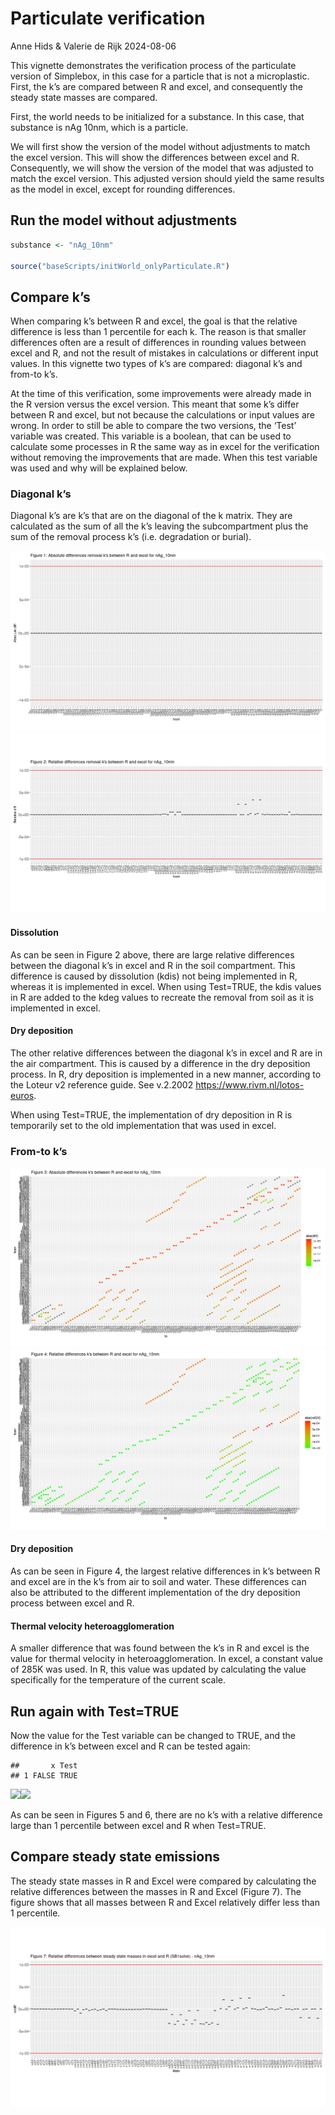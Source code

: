 Particulate verification
================
Anne Hids & Valerie de Rijk
2024-08-06

This vignette demonstrates the verification process of the particulate
version of Simplebox, in this case for a particle that is not a
microplastic. First, the k’s are compared between R and excel, and
consequently the steady state masses are compared.

First, the world needs to be initialized for a substance. In this case,
that substance is nAg 10nm, which is a particle.

We will first show the version of the model without adjustments to match
the excel version. This will show the differences between excel and R.
Consequently, we will show the version of the model that was adjusted to
match the excel version. This adjusted version should yield the same
results as the model in excel, except for rounding differences.

## Run the model without adjustments

``` r
substance <- "nAg_10nm"

source("baseScripts/initWorld_onlyParticulate.R")
```

## Compare k’s

When comparing k’s between R and excel, the goal is that the relative
difference is less than 1 percentile for each k. The reason is that
smaller differences often are a result of differences in rounding values
between excel and R, and not the result of mistakes in calculations or
different input values. In this vignette two types of k’s are compared:
diagonal k’s and from-to k’s.

At the time of this verification, some improvements were already made in
the R version versus the excel version. This meant that some k’s differ
between R and excel, but not because the calculations or input values
are wrong. In order to still be able to compare the two versions, the
‘Test’ variable was created. This variable is a boolean, that can be
used to calculate some processes in R the same way as in excel for the
verification without removing the improvements that are made. When this
test variable was used and why will be explained below.

### Diagonal k’s

Diagonal k’s are k’s that are on the diagonal of the k matrix. They are
calculated as the sum of all the k’s leaving the subcompartment plus the
sum of the removal process k’s (i.e. degradation or burial).

![](Particulate-verification_files/figure-gfm/Plot%20diagonal%20differences-1.png)<!-- -->![](Particulate-verification_files/figure-gfm/Plot%20diagonal%20differences-2.png)<!-- -->

#### Dissolution

As can be seen in Figure 2 above, there are large relative differences
between the diagonal k’s in excel and R in the soil compartment. This
difference is caused by dissolution (kdis) not being implemented in R,
whereas it is implemented in excel. When using Test=TRUE, the kdis
values in R are added to the kdeg values to recreate the removal from
soil as it is implemented in excel.

#### Dry deposition

The other relative differences between the diagonal k’s in excel and R
are in the air compartment. This is caused by a difference in the dry
deposition process. In R, dry deposition is implemented in a new manner,
according to the Loteur v2 reference guide. See v.2.2002
<https://www.rivm.nl/lotos-euros>.

When using Test=TRUE, the implementation of dry deposition in R is
temporarily set to the old implementation that was used in excel.

### From-to k’s

![](Particulate-verification_files/figure-gfm/Plot%20k%20differences-1.png)<!-- -->![](Particulate-verification_files/figure-gfm/Plot%20k%20differences-2.png)<!-- -->

#### Dry deposition

As can be seen in Figure 4, the largest relative differences in k’s
between R and excel are in the k’s from air to soil and water. These
differences can also be attributed to the different implementation of
the dry deposition process between excel and R.

#### Thermal velocity heteroagglomeration

A smaller difference that was found between the k’s in R and excel is
the value for thermal velocity in heteroagglomeration. In excel, a
constant value of 285K was used. In R, this value was updated by
calculating the value specifically for the temperature of the current
scale.

## Run again with Test=TRUE

Now the value for the Test variable can be changed to TRUE, and the
difference in k’s between excel and R can be tested again:

    ##       x Test
    ## 1 FALSE TRUE

![](Particulate-verification_files/figure-gfm/Plots%20test%20TRUE-1.png)<!-- -->![](Particulate-verification_files/figure-gfm/Plots%20test%20TRUE-2.png)<!-- -->

As can be seen in Figures 5 and 6, there are no k’s with a relative
difference large than 1 percentile between excel and R when Test=TRUE.

## Compare steady state emissions

The steady state masses in R and Excel were compared by calculating the
relative differences between the masses in R and Excel (Figure 7). The
figure shows that all masses between R and Excel relatively differ less
than 1 percentile.

![](Particulate-verification_files/figure-gfm/comparison%20of%20steady%20state%20emissions%20using%20SB1Solve-1.png)<!-- -->
